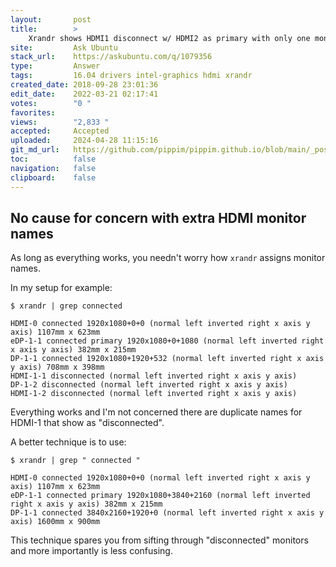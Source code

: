 ```yaml
---
layout:       post
title:        >
    Xrandr shows HDMI1 disconnect w/ HDMI2 as primary with only one monitor
site:         Ask Ubuntu
stack_url:    https://askubuntu.com/q/1079356
type:         Answer
tags:         16.04 drivers intel-graphics hdmi xrandr
created_date: 2018-09-28 23:01:36
edit_date:    2022-03-21 02:17:41
votes:        "0 "
favorites:    
views:        "2,833 "
accepted:     Accepted
uploaded:     2024-04-28 11:15:16
git_md_url:   https://github.com/pippim/pippim.github.io/blob/main/_posts/2018/2018-09-28-Xrandr-shows-HDMI1-disconnect-w_-HDMI2-as-primary-with-only-one-monitor.md
toc:          false
navigation:   false
clipboard:    false
---
```


## No cause for concern with extra HDMI monitor names

As long as everything works, you needn't worry how `xrandr` assigns monitor names.

In my setup for example:

``` 
$ xrandr | grep connected

HDMI-0 connected 1920x1080+0+0 (normal left inverted right x axis y axis) 1107mm x 623mm
eDP-1-1 connected primary 1920x1080+0+1080 (normal left inverted right x axis y axis) 382mm x 215mm
DP-1-1 connected 1920x1080+1920+532 (normal left inverted right x axis y axis) 708mm x 398mm
HDMI-1-1 disconnected (normal left inverted right x axis y axis)
DP-1-2 disconnected (normal left inverted right x axis y axis)
HDMI-1-2 disconnected (normal left inverted right x axis y axis)
```

Everything works and I'm not concerned there are duplicate names for HDMI-1 that show as "disconnected".

A better technique is to use:

``` terminal
$ xrandr | grep " connected "

HDMI-0 connected 1920x1080+0+0 (normal left inverted right x axis y axis) 1107mm x 623mm
eDP-1-1 connected primary 1920x1080+3840+2160 (normal left inverted right x axis y axis) 382mm x 215mm
DP-1-1 connected 3840x2160+1920+0 (normal left inverted right x axis y axis) 1600mm x 900mm
```

This technique spares you from sifting through "disconnected" monitors and more importantly is less confusing.
